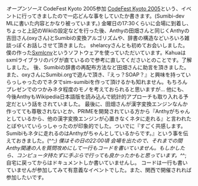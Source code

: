 *オープンソース* CodeFest Kyoto 2005参加
[CodeFest Kyoto 2005](http://kanji.zinbun.kyoto-u.ac.jp/projects/chise/News/20051013-15.html.ja)という、イベントに行ってきましたので一応どんな事をしていたか書きます。(Sumibi-dev MLに書いた内容とかなり被っています。)
金曜日の17:30くらいに会場に到着し、ちょっと上記のWikiの設定などを行った後、Anthyの田畑さんと同じくAnthyの吉田さん(oxyさん)とSumibiの変換アルゴリズムや、辞書の構造などいろいろ雑談っぽくお話しさせて頂きました。
shelarcyさんとも初めてお会いしました。僕の作った[Sxmlcnv](http://www.netfort.gr.jp/~kiyoka/sxmlcnv/index_ja.html)というソフトウェアを使っていただいています。Kahuaはsxmlライブラリのバグが直ているので参考に直してくださいとのことです。了解しました。
後、Sumibiの辞書の再配布方法など田畑さんに助言を頂きました。また、oxyさんにSumibi.orgで遊んで頂き、『えっ？SOAP？』と興味を持っていらっしゃったのでネタでsim-sumibiを作って頂けるかも知れません。もちろんプレゼンでのつかみネタ程度のモノを考えておられると思いますが…
他にも、今後AnthyもWikipedia日本語版を読み込んで統計的アプローチも取り入れる予定だという話をされていました。
最後に、田畑さんが漢字変換エンジンなんか作ってても尊敬されないとか、PRIMEを開発されている方から『Anthyがちゃんとしているから、他の漢字変換エンジンが心置きなくネタに走れる』と言われたとぼやいていらっしゃったのが印象的でした。ついでに『すごく共感します。Sumibiもネタに走れるのはAnthyがちゃんとしているからです。』という事を伝えておきました。(^_^;)
僕はその日の22:00頃 会場を出たので、それまでの間Anthy関連の人を質問攻めにして一行もコードを書いていません。もしかしたら、コンピュータ持たずに手ぶらで行っても良かったかもと思っています。^_^; 自宅に戻ってからはドキュメントしか書いていませんし。
コードは一行も書いていませんが参加してみて有意義なイベントでした。また、関西で開催されれば参加したいです。
